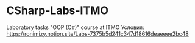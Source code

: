 # CSharp-Labs-ITMO
Laboratory tasks "OOP (C#)" course at ITMO
Условия:
https://ronimizy.notion.site/Labs-7375b5d241c347d18616deaeeee2bc48
